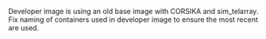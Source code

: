 Developer image is using an old base image with CORSIKA and sim_telarray. Fix naming of containers used in developer image to ensure the most recent are used.
